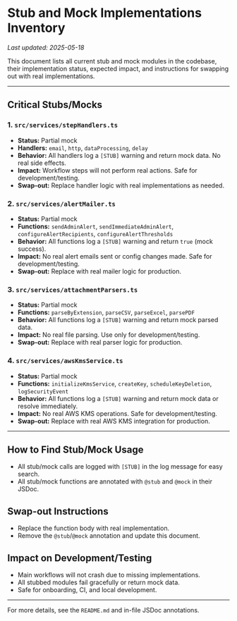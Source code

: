 # Stub and Mock Implementations Inventory

_Last updated: 2025-05-18_

This document lists all current stub and mock modules in the codebase, their implementation status, expected impact, and instructions for swapping out with real implementations.

---

## Critical Stubs/Mocks

### 1. `src/services/stepHandlers.ts`
- **Status:** Partial mock
- **Handlers:** `email`, `http`, `dataProcessing`, `delay`
- **Behavior:** All handlers log a `[STUB]` warning and return mock data. No real side effects.
- **Impact:** Workflow steps will not perform real actions. Safe for development/testing.
- **Swap-out:** Replace handler logic with real implementations as needed.

### 2. `src/services/alertMailer.ts`
- **Status:** Partial mock
- **Functions:** `sendAdminAlert`, `sendImmediateAdminAlert`, `configureAlertRecipients`, `configureAlertThresholds`
- **Behavior:** All functions log a `[STUB]` warning and return `true` (mock success).
- **Impact:** No real alert emails sent or config changes made. Safe for development/testing.
- **Swap-out:** Replace with real mailer logic for production.

### 3. `src/services/attachmentParsers.ts`
- **Status:** Partial mock
- **Functions:** `parseByExtension`, `parseCSV`, `parseExcel`, `parsePDF`
- **Behavior:** All functions log a `[STUB]` warning and return mock parsed data.
- **Impact:** No real file parsing. Use only for development/testing.
- **Swap-out:** Replace with real parser logic for production.

### 4. `src/services/awsKmsService.ts`
- **Status:** Partial mock
- **Functions:** `initializeKmsService`, `createKey`, `scheduleKeyDeletion`, `logSecurityEvent`
- **Behavior:** All functions log a `[STUB]` warning and return mock data or resolve immediately.
- **Impact:** No real AWS KMS operations. Safe for development/testing.
- **Swap-out:** Replace with real AWS KMS integration for production.

---

## How to Find Stub/Mock Usage
- All stub/mock calls are logged with `[STUB]` in the log message for easy search.
- All stub/mock functions are annotated with `@stub` and `@mock` in their JSDoc.

## Swap-out Instructions
- Replace the function body with real implementation.
- Remove the `@stub`/`@mock` annotation and update this document.

## Impact on Development/Testing
- Main workflows will not crash due to missing implementations.
- All stubbed modules fail gracefully or return mock data.
- Safe for onboarding, CI, and local development.

---

For more details, see the `README.md` and in-file JSDoc annotations.

